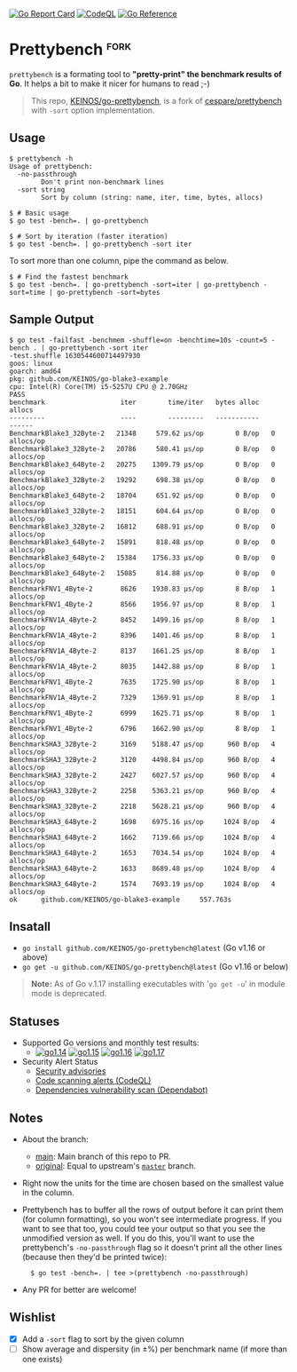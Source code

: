 [![Go Report Card](https://goreportcard.com/badge/github.com/KEINOS/go-prettybench)](https://goreportcard.com/report/github.com/KEINOS/go-prettybench)
[![CodeQL](https://github.com/KEINOS/go-prettybench/actions/workflows/codeql-analysis.yml/badge.svg)](https://github.com/KEINOS/go-prettybench/actions/workflows/codeql-analysis.yml)
[![Go Reference](https://pkg.go.dev/badge/github.com/KEINOS/go-prettybench.svg)](https://pkg.go.dev/github.com/KEINOS/go-prettybench)

# Prettybench <sub><sup><sup>FORK</sup></sup></sub>

`prettybench` is a formating tool to **"pretty-print" the benchmark results of Go**. It helps a bit to make it nicer for humans to read ;-)

> This repo, [KEINOS/go-prettybench](https://github.com/KEINOS/go-prettybench), is a fork of [cespare/prettybench](https://github.com/cespare/prettybench) with `-sort` option implementation.

## Usage

```shellsession
$ prettybench -h
Usage of prettybench:
  -no-passthrough
        Don't print non-benchmark lines
  -sort string
        Sort by column (string: name, iter, time, bytes, allocs)
```

```shellsession
$ # Basic usage
$ go test -bench=. | go-prettybench
```
```shellsession
$ # Sort by iteration (faster iteration)
$ go test -bench=. | go-prettybench -sort iter
```

To sort more than one column, pipe the command as below.

```shellsession
$ # Find the fastest benchmark
$ go test -bench=. | go-prettybench -sort=iter | go-prettybench -sort=time | go-prettybench -sort=bytes
```

## Sample Output

```shellsession
$ go test -failfast -benchmem -shuffle=on -benchtime=10s -count=5 -bench . | go-prettybench -sort iter
-test.shuffle 1630544600714497930
goos: linux
goarch: amd64
pkg: github.com/KEINOS/go-blake3-example
cpu: Intel(R) Core(TM) i5-5257U CPU @ 2.70GHz
PASS
benchmark                   iter        time/iter   bytes alloc        allocs
---------                   ----        ---------   -----------        ------
BenchmarkBlake3_32Byte-2   21348     579.62 μs/op        0 B/op   0 allocs/op
BenchmarkBlake3_32Byte-2   20786     580.41 μs/op        0 B/op   0 allocs/op
BenchmarkBlake3_64Byte-2   20275    1309.79 μs/op        0 B/op   0 allocs/op
BenchmarkBlake3_32Byte-2   19292     698.38 μs/op        0 B/op   0 allocs/op
BenchmarkBlake3_64Byte-2   18704     651.92 μs/op        0 B/op   0 allocs/op
BenchmarkBlake3_32Byte-2   18151     604.64 μs/op        0 B/op   0 allocs/op
BenchmarkBlake3_32Byte-2   16812     688.91 μs/op        0 B/op   0 allocs/op
BenchmarkBlake3_64Byte-2   15891     818.48 μs/op        0 B/op   0 allocs/op
BenchmarkBlake3_64Byte-2   15384    1756.33 μs/op        0 B/op   0 allocs/op
BenchmarkBlake3_64Byte-2   15085     814.88 μs/op        0 B/op   0 allocs/op
BenchmarkFNV1_4Byte-2       8626    1930.83 μs/op        8 B/op   1 allocs/op
BenchmarkFNV1_4Byte-2       8566    1956.97 μs/op        8 B/op   1 allocs/op
BenchmarkFNV1A_4Byte-2      8452    1499.16 μs/op        8 B/op   1 allocs/op
BenchmarkFNV1A_4Byte-2      8396    1401.46 μs/op        8 B/op   1 allocs/op
BenchmarkFNV1A_4Byte-2      8137    1661.25 μs/op        8 B/op   1 allocs/op
BenchmarkFNV1A_4Byte-2      8035    1442.88 μs/op        8 B/op   1 allocs/op
BenchmarkFNV1_4Byte-2       7635    1725.90 μs/op        8 B/op   1 allocs/op
BenchmarkFNV1A_4Byte-2      7329    1369.91 μs/op        8 B/op   1 allocs/op
BenchmarkFNV1_4Byte-2       6999    1625.71 μs/op        8 B/op   1 allocs/op
BenchmarkFNV1_4Byte-2       6796    1662.90 μs/op        8 B/op   1 allocs/op
BenchmarkSHA3_32Byte-2      3169    5188.47 μs/op      960 B/op   4 allocs/op
BenchmarkSHA3_32Byte-2      3120    4498.84 μs/op      960 B/op   4 allocs/op
BenchmarkSHA3_32Byte-2      2427    6027.57 μs/op      960 B/op   4 allocs/op
BenchmarkSHA3_32Byte-2      2258    5363.21 μs/op      960 B/op   4 allocs/op
BenchmarkSHA3_32Byte-2      2218    5628.21 μs/op      960 B/op   4 allocs/op
BenchmarkSHA3_64Byte-2      1698    6975.16 μs/op     1024 B/op   4 allocs/op
BenchmarkSHA3_64Byte-2      1662    7139.66 μs/op     1024 B/op   4 allocs/op
BenchmarkSHA3_64Byte-2      1653    7034.54 μs/op     1024 B/op   4 allocs/op
BenchmarkSHA3_64Byte-2      1633    8689.48 μs/op     1024 B/op   4 allocs/op
BenchmarkSHA3_64Byte-2      1574    7693.19 μs/op     1024 B/op   4 allocs/op
ok      github.com/KEINOS/go-blake3-example     557.763s
```

## Insatall

- `go install github.com/KEINOS/go-prettybench@latest` (Go v1.16 or above)
- `go get -u github.com/KEINOS/go-prettybench@latest` (Go v1.16 or below)

> **Note:** As of Go v.1.17 installing executables with '`go get -u`' in module mode is deprecated.

## Statuses

- Supported Go versions and monthly test results:
  - [![go1.14](https://github.com/KEINOS/go-prettybench/actions/workflows/runGo1_14.yml/badge.svg)](https://github.com/KEINOS/go-prettybench/actions/workflows/runGo1_14.yml)
  [![go1.15](https://github.com/KEINOS/go-prettybench/actions/workflows/runGo1_15.yml/badge.svg)](https://github.com/KEINOS/go-prettybench/actions/workflows/runGo1_15.yml)
  [![go1.16](https://github.com/KEINOS/go-prettybench/actions/workflows/runGo1_16.yml/badge.svg)](https://github.com/KEINOS/go-prettybench/actions/workflows/runGo1_16.yml)
  [![go1.17](https://github.com/KEINOS/go-prettybench/actions/workflows/runGo1_17.yml/badge.svg)](https://github.com/KEINOS/go-prettybench/actions/workflows/runGo1_17.yml)
- Security Alert Status
  - [Security advisories](https://github.com/KEINOS/go-prettybench/security/advisories)
  - [Code scanning alerts (CodeQL)](https://github.com/KEINOS/go-prettybench/security/code-scanning)
  - [Dependencies vulnerability scan (Dependabot)](https://github.com/KEINOS/go-prettybench/security/dependabot)

## Notes

- About the branch:
  - [main](https://github.com/KEINOS/go-prettybench/tree/original): Main branch of this repo to PR.
  - [original](https://github.com/KEINOS/go-prettybench/tree/original): Equal to upstream's [`master`](https://github.com/cespare/prettybench/tree/master) branch.
- Right now the units for the time are chosen based on the smallest value in the column.
- Prettybench has to buffer all the rows of output before it can print them (for
  column formatting), so you won't see intermediate progress. If you want to see
  that too, you could tee your output so that you see the unmodified version as
  well. If you do this, you'll want to use the prettybench's `-no-passthrough`
  flag so it doesn't print all the other lines (because then they'd be printed
  twice):

        $ go test -bench=. | tee >(prettybench -no-passthrough)

- Any PR for better are welcome!

## Wishlist

- [x] Add a `-sort` flag to sort by the given column
- [ ] Show average and dispersity (in ±%) per benchmark name (if more than one exists)
